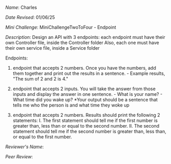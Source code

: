 *Name*: Charles

*Date Revised*: 01/06/25

*Mini Challenge*: MiniChallengeTwoToFour - Endpoint

*Description*:
  Design an API with 3 endpoints:
  each endpoint must have their own Controller file, inside the Controller folder
  Also, each one must have their own service file, inside a Service folder

  Endpoints:
  1. endpoint that accepts 2 numbers.  Once you have the numbers, add them together and print out the results in a sentence.
    - Example results, "The sum of 2 and 2 is 4."

  2. endpoint that accepts 2 inputs. You will take the answer from those inputs and display the answer in one sentence.
    - What is your name? 
    - What time did you wake up?
    *Your output should be a sentence that tells me who the person is and what time they woke up

  3. endpoint that accepts 2 numbers. Results should print the following 2 statements:
    I. The first statement should tell me if the first number is greater than, less than or equal to the second number.
    II. The second statement should tell me if the second number is greater than, less than, or equal to the first number.

*Reviewer's Name*:

*Peer Review*: